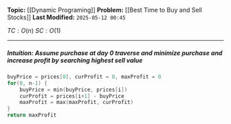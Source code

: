 **Topic:** [[Dynamic Programing]]
**Problem:**  [[Best Time to Buy and Sell Stocks]]
**Last Modified:**  `2025-05-12 00:45`

 $TC: O(n)$
 $SC: O(1)$

---
##### **Intuition**:  Assume purchase at day 0 traverse and **minimize purchase** and increase profit by searching **highest sell value**

 
```cpp
buyPrice = prices[0], curProfit = 0, maxProfit = 0 
for(0, n-1) {
	buyPrice = min(buyPrice, prices[i])
	curProfit = prices[i+1] - buyPrice
	maxProfit = max(maxProfit, curProfit)
}
return maxProfit
```

